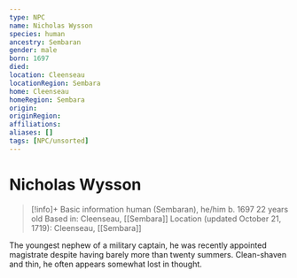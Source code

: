 ```yaml
---
type: NPC
name: Nicholas Wysson
species: human
ancestry: Sembaran
gender: male
born: 1697
died: 
location: Cleenseau
locationRegion: Sembara
home: Cleenseau
homeRegion: Sembara
origin:
originRegion:
affiliations: 
aliases: []
tags: [NPC/unsorted]
---
```

# Nicholas Wysson
>[!info]+ Basic information
>human (Sembaran), he/him
>b. 1697
>22 years old
>Based in: Cleenseau, [[Sembara]]
>Location (updated October 21, 1719): Cleenseau, [[Sembara]]

The youngest nephew of a military captain, he was recently appointed magistrate despite having barely more than twenty summers. Clean-shaven and thin, he often appears somewhat lost in thought.